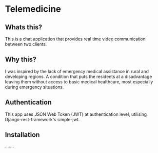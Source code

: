 # Telemedicine
## Whats this?
This is a chat application that provides real time video communication between two clients.
## Why this?
I was inspired by the lack of emergency medical assistance in rural and developing regions. A condition that puts the residents at a disadvantage leaving them without access to basic medical healthcare, most especially during emergency situations.
## Authentication
This app uses JSON Web Token (JWT) at authentication level, utilising Django-rest-framework's simple-jwt.
## Installation
.......